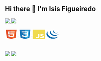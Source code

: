 <!--
**isisfa/isisfa** is a ✨ _special_ ✨ repository because its `README.md` (this file) appears on your GitHub profile.

Here are some ideas to get you started:

- 🔭 I’m currently working on ...
- 🌱 I’m currently learning ...
- 👯 I’m looking to collaborate on ...
- 🤔 I’m looking for help with ...
- 💬 Ask me about ...
- 📫 How to reach me: ...
- 😄 Pronouns: ...
- ⚡ Fun fact: ...
-->

## Hi there 👋 I'm Isis Figueiredo
 <div>
  <a href="https://github.com/isisfa">
  <img height="180em" src="https://github-readme-stats.vercel.app/api?username=isisfa&show_icons=true&theme=dracula&include_all_commits=true&count_private=true"/>
  <img height="180em" src="https://github-readme-stats.vercel.app/api/top-langs/?username=isisfa&layout=compact&langs_count=16&theme=dracula"/>
<div>
<div style="display: inline_block"><br>
  <img align="center" alt="Isis-HTML" height="30" width="40" src="https://raw.githubusercontent.com/devicons/devicon/master/icons/html5/html5-original.svg">
  <img align="center" alt="Isis-CSS" height="30" width="40" src="https://raw.githubusercontent.com/devicons/devicon/master/icons/css3/css3-original.svg">
  <img align="center" alt="Isis-Js" height="30" width="40" src="https://raw.githubusercontent.com/devicons/devicon/master/icons/javascript/javascript-plain.svg">
  <img align="center" alt="Isis-jQuery" height="30" width="40" src="https://raw.githubusercontent.com/devicons/devicon/master/icons/jquery/jquery-plain.svg">

  <!-- <img align="center" alt="Isis-Ts" height="30" width="40" src="https://raw.githubusercontent.com/devicons/devicon/master/icons/typescript/typescript-plain.svg"> -->
  <!--- <img align="center" alt="Isis-React" height="30" width="40" src="https://raw.githubusercontent.com/devicons/devicon/master/icons/react/react-original.svg"> -->
  <!--- <img align="center" alt="Isis-Python" height="30" width="40" src="https://raw.githubusercontent.com/devicons/devicon/master/icons/php/python-original.svg"> -->
  <!--- <img align="center" alt="Isis-Csharp" height="30" width="40" src="https://raw.githubusercontent.com/devicons/devicon/master/icons/csharp/csharp-original.svg"> -->
</div>

# 
<div>
  <a href = "mailto: isis.falves@gmail.com"><img src="https://img.shields.io/badge/-Gmail-c14438?style=flat-square&logo=Gmail&logoColor=white&link=mailto:malone.nykolle@gmail.com" target="_blank"></a>
  <a href="https://www.linkedin.com/in/isisfa" target="_blank"><img src="https://img.shields.io/badge/-LinkedIn-blue?style=flat-square&logo=Linkedin&logoColor=white&link=https://www.linkedin.com/in/nykollemalone/" target="_blank"></a> 
</div>
